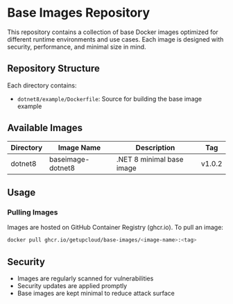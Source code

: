 # Base Images Repository

This repository contains a collection of base Docker images optimized for different runtime environments and use cases. Each image is designed with security, performance, and minimal size in mind.

## Repository Structure

Each directory contains:

- `dotnet8/example/Dockerfile`: Source for building the base image example

## Available Images

| Directory | Image Name        | Description               | Tag    |
| --------- | ----------------- | ------------------------- | ------ |
| dotnet8   | baseimage-dotnet8 | .NET 8 minimal base image | v1.0.2 |

## Usage

### Pulling Images

Images are hosted on GitHub Container Registry (ghcr.io). To pull an image:

```bash
docker pull ghcr.io/getupcloud/base-images/<image-name>:<tag>
```

## Security

- Images are regularly scanned for vulnerabilities
- Security updates are applied promptly
- Base images are kept minimal to reduce attack surface
